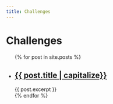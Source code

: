 ```yaml
---
title: Challenges
---
```

# Challenges

<ul>
  {% for post in site.posts %}
    <li>
      <h2><a href="{{ post.url }}">{{ post.title | capitalize}}</a></h2>
      {{ post.excerpt }}
    </li>
  {% endfor %}
</ul>
